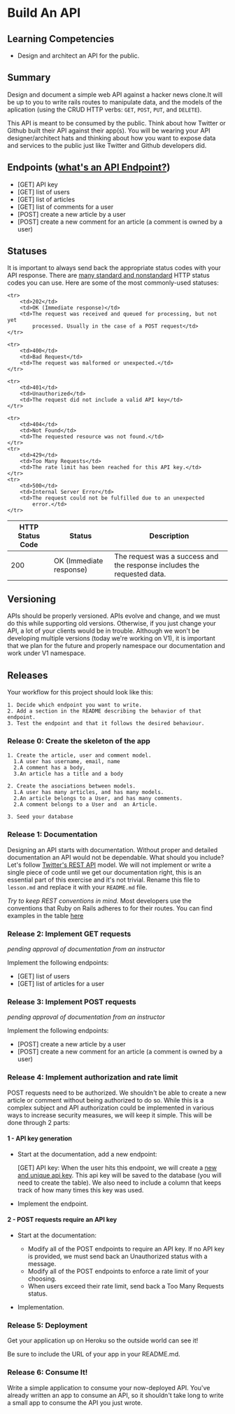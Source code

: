 
# Build An API

## Learning Competencies
- Design and architect an API for the public.

## Summary

Design and document a simple web API against a hacker news clone.It will be up to you to write rails routes to manipulate data, and the models of the aplication
(using the CRUD HTTP verbs: `GET`, `POST`, `PUT`, and `DELETE`).

This API is meant to be consumed by the public. Think about how Twitter or
Github built their API against their app(s). You will be wearing your API
designer/architect hats and thinking about how you want to expose data and
services to the public just like Twitter and Github developers did.


## Endpoints ([what's an API Endpoint?](http://bit.ly/1jIgbNw))
- [GET] API key
- [GET] list of users
- [GET] list of articles
- [GET] list of comments for a user
- [POST] create a new article by a user
- [POST] create a new comment for an article (a comment is owned by a user)

## Statuses
It is important to always send back the appropriate status codes with your API response.
There are [many standard and nonstandard](http://en.wikipedia.org/wiki/List_of_HTTP_status_codes)
HTTP status codes you can use. Here are some of the most commonly-used statuses:

<table>
  <thead>
    <th>HTTP Status Code</th>
    <th>Status</th>
    <th>Description</th>
  </thead>
  <tbody>
       <tr>
        <td>200</td>
        <td>OK (Immediate response)</td>
        <td>The request was a success and the response includes the
            requested data.</td>
    </tr>

    <tr>
        <td>202</td>
        <td>OK (Immediate response)</td>
        <td>The request was received and queued for processing, but not yet
            processed. Usually in the case of a POST request</td>
    </tr>

    <tr>
        <td>400</td>
        <td>Bad Request</td>
        <td>The request was malformed or unexpected.</td>
    </tr>

    <tr>
        <td>401</td>
        <td>Unauthorized</td>
        <td>The request did not include a valid API key</td>
    </tr>

    <tr>
        <td>404</td>
        <td>Not Found</td>
        <td>The requested resource was not found.</td>
    </tr>
    <tr>
        <td>429</td>
        <td>Too Many Requests</td>
        <td>The rate limit has been reached for this API key.</td>
    </tr>
    <tr>
        <td>500</td>
        <td>Internal Server Error</td>
        <td>The request could not be fulfilled due to an unexpected
            error.</td>
    </tr>
</tbody>
</table>

## Versioning
APIs should be properly versioned. APIs evolve and change, and we must do this
while supporting old versions. Otherwise, if you just change your API, a lot of
your clients would be in trouble. Although we won't be developing multiple
versions (today we're working on V1), it is important that we plan for the
future and properly namespace our documentation and work under V1 namespace.

## Releases
Your workflow for this project should look like this:

    1. Decide which endpoint you want to write.
    2. Add a section in the README describing the behavior of that endpoint.
    3. Test the endpoint and that it follows the desired behaviour.

### Release 0: Create the skeleton of the app
    1. Create the article, user and comment model.
      1.A user has username, email, name
      2.A comment has a body,
      3.An article has a title and a body

    2. Create the asociations between models.
      1.A user has many articles, and has many models.
      2.An article belongs to a User, and has many comments.
      2.A comment belongs to a User and  an Article.

    3. Seed your database

### Release 1: Documentation
Designing an API starts with documentation. Without proper and detailed documentation
an API would not be dependable. What should you include?  Let's follow
[Twitter's REST API](https://dev.twitter.com/docs/api/1.1) model.  We will not
implement or write a single piece of code until we get our documentation right,
this is an essential part of this exercise and it's not trivial. Rename this
file to `lesson.md` and replace it with your `README.md` file.

*Try to keep REST conventions in mind.* Most developers use the conventions that
Ruby on Rails adheres to for their routes. You can find examples in the table
[here](http://guides.rubyonrails.org/routing.html#crud-verbs-and-actions)

### Release 2: Implement GET requests
_pending approval of documentation from an instructor_

Implement the following endpoints:
- [GET] list of users
- [GET] list of articles for a user

### Release 3: Implement POST requests
_pending approval of documentation from an instructor_

Implement the following endpoints:
- [POST] create a new article by a user
- [POST] create a new comment for an article (a comment is owned by a user)

### Release 4: Implement authorization and rate limit
POST requests need to be authorized. We shouldn't be able to create a new article
or comment without being authorized to do so. While this is a complex subject
and API authorization could be implemented in various ways to increase
security measures, we will keep it simple. This will be done through 2 parts:

#### 1 - API key generation
- Start at the documentation, add a new endpoint:

  [GET] API key: When the user hits this endpoint, we will create a [new and unique
  api key](http://www.ruby-doc.org/stdlib-1.9.3/libdoc/securerandom/rdoc/SecureRandom.html#method-c-hex).
  This api key will be saved to the database (you will need to create the table).
  We also need to include a column that keeps track of how many times this key
  was used.

- Implement the endpoint.


#### 2 - POST requests require an API key
- Start at the documentation:
  - Modify all of the POST endpoints to require an API key. If no API key is
    provided, we must send back an Unauthorized status with a message.
  - Modify all of the POST endpoints to enforce a rate limit of your choosing.
  - When users exceed their rate limit, send back a Too Many Requests status.

- Implementation.

### Release 5: Deployment
Get your application up on Heroku so the outside world can see it!

Be sure to include the URL of your app in your README.md.

### Release 6: Consume It!
Write a simple application to consume your now-deployed API. You've already
written an app to consume an API, so it shouldn't take long to write a small
app to consume the API you just wrote.
